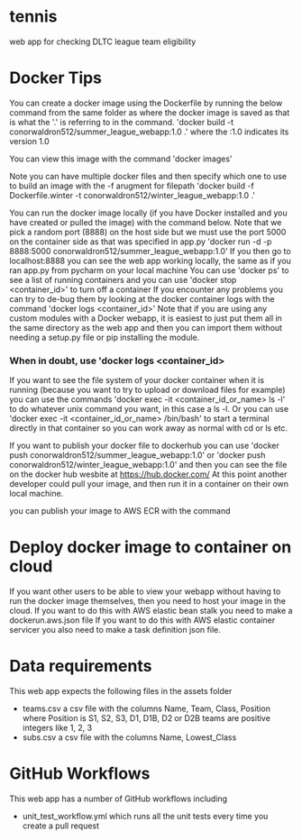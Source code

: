 # tennis
web app for checking DLTC league team eligibility

# Docker Tips
You can create a docker image using the Dockerfile by running the below command from the same folder as where the docker image is saved as that is what the '.' is referring to in the command.
'docker build -t conorwaldron512/summer_league_webapp:1.0 .' where the :1.0 indicates its version 1.0

You can view this image with the command 'docker images'

Note you can have multiple docker files and then specify which one to use to build an image with the -f arugment for filepath 'docker build -f Dockerfile.winter -t conorwaldron512/winter_league_webapp:1.0 .'

You can run the docker image locally (if you have Docker installed and you have created or pulled the image) with the command below. Note that we pick a random port (8888) on the host side but we must use the port 5000 on the container side as that was specified in app.py
'docker run -d -p 8888:5000 conorwaldron512/summer_league_webapp:1.0'
If you then go to localhost:8888 you can see the web app working locally, the same as if you ran app.py from pycharm on your local machine
You can use 'docker ps' to see a list of running containers and you can use 'docker stop <container_id>' to turn off a container
If you encounter any problems you can try to de-bug them by looking at the docker container logs with the command 'docker logs <container_id>'
Note that if you are using any custom modules with a Docker webapp, it is easiest to just put them all in the same directory as the web app and then you can import them without needing a setup.py file or pip installing the module.

### When in doubt, use 'docker logs <container_id>

If you want to see the file system of your docker container when it is running (because you want to try to upload or download files for example) you can use the commands 'docker exec -it <container_id_or_name> ls -l' to do whatever unix command you want, in this case a ls -l. Or you can use 'docker exec -it <container_id_or_name> /bin/bash' to start a terminal directly in that container so you can work away as normal with cd or ls etc.

If you want to publish your docker file to dockerhub you can use 'docker push conorwaldron512/summer_league_webapp:1.0' or 'docker push conorwaldron512/winter_league_webapp:1.0' and then you can see the file on the docker hub wesbite at https://hub.docker.com/
At this point another developer could pull your image, and then run it in a container on their own local machine.

you can publish your image to AWS ECR with the command

# Deploy docker image to container on cloud
If you want other users to be able to view your webapp without having to run the docker image themselves, then you need to host your image in the cloud.
If you want to do this with AWS elastic bean stalk you need to make a dockerun.aws.json file
If you want to do this with AWS elastic container servicer you also need to make a task definition json file.

# Data requirements
This web app expects the following files in the assets folder
* teams.csv a csv file with the columns Name, Team, Class, Position where Position is S1, S2, S3, D1, D1B, D2 or D2B teams are positive integers like 1, 2, 3
* subs.csv a csv file with the columns Name, Lowest_Class

# GitHub Workflows
This web app has a number of GitHub workflows including
* unit_test_workflow.yml which runs all the unit tests every time you create a pull request

